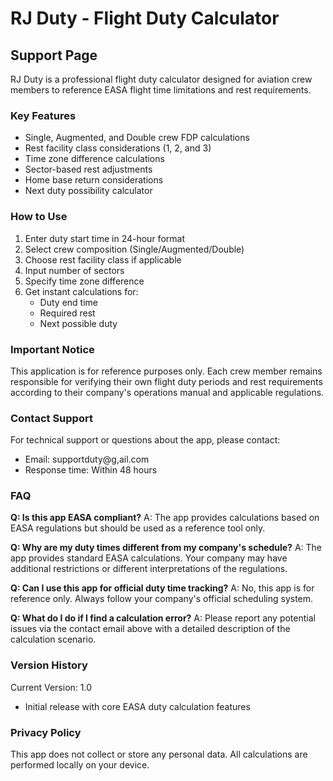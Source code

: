 # RJ Duty - Flight Duty Calculator

## Support Page

RJ Duty is a professional flight duty calculator designed for aviation crew members to reference EASA flight time limitations and rest requirements.

### Key Features

- Single, Augmented, and Double crew FDP calculations
- Rest facility class considerations (1, 2, and 3)
- Time zone difference calculations
- Sector-based rest adjustments
- Home base return considerations
- Next duty possibility calculator

### How to Use

1. Enter duty start time in 24-hour format
2. Select crew composition (Single/Augmented/Double)
3. Choose rest facility class if applicable
4. Input number of sectors
5. Specify time zone difference
6. Get instant calculations for:
   - Duty end time
   - Required rest
   - Next possible duty

### Important Notice

This application is for reference purposes only. Each crew member remains responsible for verifying their own flight duty periods and rest requirements according to their company's operations manual and applicable regulations.

### Contact Support

For technical support or questions about the app, please contact:
- Email: supportduty@g,ail.com
- Response time: Within 48 hours

### FAQ

**Q: Is this app EASA compliant?**
A: The app provides calculations based on EASA regulations but should be used as a reference tool only.

**Q: Why are my duty times different from my company's schedule?**
A: The app provides standard EASA calculations. Your company may have additional restrictions or different interpretations of the regulations.

**Q: Can I use this app for official duty time tracking?**
A: No, this app is for reference only. Always follow your company's official scheduling system.

**Q: What do I do if I find a calculation error?**
A: Please report any potential issues via the contact email above with a detailed description of the calculation scenario.

### Version History

Current Version: 1.0
- Initial release with core EASA duty calculation features

### Privacy Policy

This app does not collect or store any personal data. All calculations are performed locally on your device.

